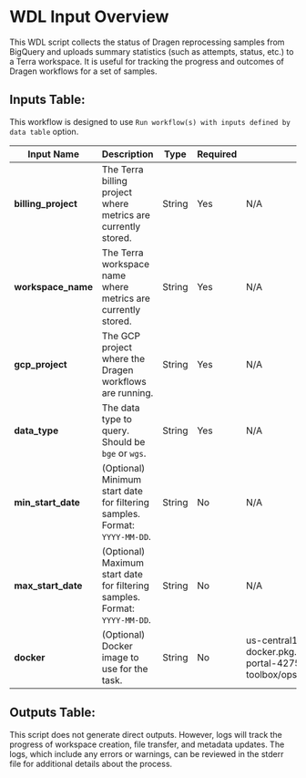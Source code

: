 # WDL Input Overview

This WDL script collects the status of Dragen reprocessing samples from BigQuery and uploads summary statistics (such as attempts, status, etc.) to a Terra workspace. It is useful for tracking the progress and outcomes of Dragen workflows for a set of samples.

## Inputs Table:
This workflow is designed to use `Run workflow(s) with inputs defined by data table` option.

| Input Name          | Description                                                                                            | Type     | Required | Default                                                                                     |
|---------------------|--------------------------------------------------------------------------------------------------------|----------|----------|---------------------------------------------------------------------------------------------|
| **billing_project** | The Terra billing project where metrics are currently stored.                                          | String   | Yes      | N/A                                                                                         |
| **workspace_name**  | The Terra workspace name where metrics are currently stored.                                           | String   | Yes      | N/A                                                                                         |
| **gcp_project**     | The GCP project where the Dragen workflows are running.                                                | String   | Yes      | N/A                                                                                         |
| **data_type**       | The data type to query. Should be `bge` or `wgs`.                                                      | String   | Yes      | N/A                                                                                         |
| **min_start_date**  | (Optional) Minimum start date for filtering samples. Format: `YYYY-MM-DD`.                             | String   | No       | N/A                                                                                         |
| **max_start_date**  | (Optional) Maximum start date for filtering samples. Format: `YYYY-MM-DD`.                             | String   | No       | N/A                                                                                         |
| **docker**          | (Optional) Docker image to use for the task.                                                           | String   | No       | us-central1-docker.pkg.dev/operations-portal-427515/ops-toolbox/ops_terra_utils_slim:latest |

## Outputs Table:
This script does not generate direct outputs. However, logs will track the progress of workspace creation, file transfer, and metadata updates. The logs, which include any errors or warnings, can be reviewed in the stderr file for additional details about the process.

